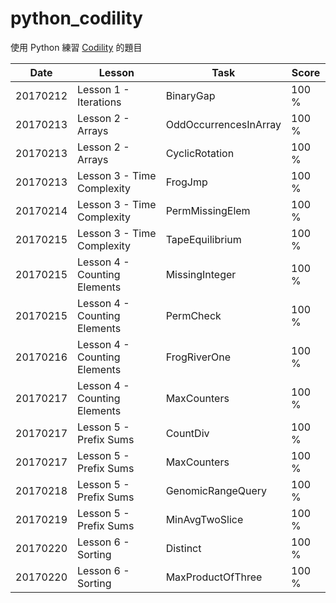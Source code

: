 # python_codility

使用 Python 練習 [Codility][co] 的題目

| Date | Lesson | Task | Score |
| ------ | ------ | ------ | ------ |
| 20170212 | Lesson 1 - Iterations | BinaryGap | 100 % |
| 20170213 | Lesson 2 - Arrays | OddOccurrencesInArray | 100 % |
| 20170213 | Lesson 2 - Arrays | CyclicRotation | 100 % |
| 20170213 | Lesson 3 - Time Complexity | FrogJmp | 100 % |
| 20170214 | Lesson 3 - Time Complexity | PermMissingElem | 100 % |
| 20170215 | Lesson 3 - Time Complexity | TapeEquilibrium | 100 % |
| 20170215 | Lesson 4 - Counting Elements | MissingInteger | 100 % |
| 20170215 | Lesson 4 - Counting Elements | PermCheck | 100 % |
| 20170216 | Lesson 4 - Counting Elements | FrogRiverOne | 100 % |
| 20170217 | Lesson 4 - Counting Elements | MaxCounters | 100 % |
| 20170217 | Lesson 5 - Prefix Sums | CountDiv | 100 % |
| 20170217 | Lesson 5 - Prefix Sums | MaxCounters | 100 % |
| 20170218 | Lesson 5 - Prefix Sums | GenomicRangeQuery | 100 % |
| 20170219 | Lesson 5 - Prefix Sums | MinAvgTwoSlice | 100 % |
| 20170220 | Lesson 6 - Sorting | Distinct | 100 % |
| 20170220 | Lesson 6 - Sorting | MaxProductOfThree | 100 % |

[co]: <https://codility.com/programmers/>